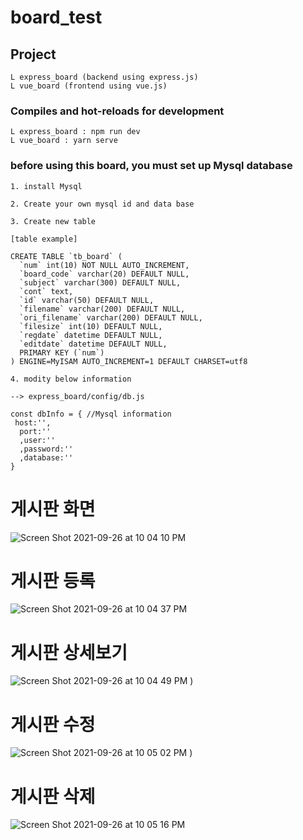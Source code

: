 # board_test

## Project

```
L express_board (backend using express.js)
L vue_board (frontend using vue.js)
```

### Compiles and hot-reloads for development

```
L express_board : npm run dev
L vue_board : yarn serve
```

### before using this board, you must set up Mysql database

```
1. install Mysql

2. Create your own mysql id and data base

3. Create new table

[table example]

CREATE TABLE `tb_board` (
  `num` int(10) NOT NULL AUTO_INCREMENT,
  `board_code` varchar(20) DEFAULT NULL,
  `subject` varchar(300) DEFAULT NULL,
  `cont` text,
  `id` varchar(50) DEFAULT NULL,
  `filename` varchar(200) DEFAULT NULL,
  `ori_filename` varchar(200) DEFAULT NULL,
  `filesize` int(10) DEFAULT NULL,
  `regdate` datetime DEFAULT NULL,
  `editdate` datetime DEFAULT NULL,
  PRIMARY KEY (`num`)
) ENGINE=MyISAM AUTO_INCREMENT=1 DEFAULT CHARSET=utf8

4. modity below information

--> express_board/config/db.js

const dbInfo = { //Mysql information
 host:'',
  port:''
  ,user:''
  ,password:''
  ,database:''
}
```

# 게시판 화면

![Screen Shot 2021-09-26 at 10 04 10 PM](https://user-images.githubusercontent.com/41497254/134809335-c586dbbb-2eb9-47d4-8b53-ff2d1d7b453a.png)

# 게시판 등록

![Screen Shot 2021-09-26 at 10 04 37 PM](https://user-images.githubusercontent.com/41497254/134809354-dabae957-d6d2-4d09-8801-913728b53ed3.png)

# 게시판 상세보기

![Screen Shot 2021-09-26 at 10 04 49 PM](https://user-images.githubusercontent.com/41497254/134809366-b45852fb-8f2b-4fb8-97f1-3d8e49084063.png)
)

# 게시판 수정

![Screen Shot 2021-09-26 at 10 05 02 PM](https://user-images.githubusercontent.com/41497254/134809383-f3f152b4-f8b3-400d-be28-611cd8410001.png)
)

# 게시판 삭제

![Screen Shot 2021-09-26 at 10 05 16 PM](https://user-images.githubusercontent.com/41497254/134809407-bb86737f-8436-4d81-8bbc-9273f4a96012.png)
